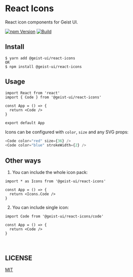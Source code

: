 # React Icons

React icon components for Geist UI.

[![npm Version](https://img.shields.io/npm/v/@geist-ui/react-icons)](https://www.npmjs.com/package/@geist-ui/react-icons)
[![Build](https://img.shields.io/github/workflow/status/geist-org/react-icons/Build)](https://github.com/geist-org/react-icons/actions?query=workflow%3ABuild)

## Install

```
$ yarn add @geist-ui/react-icons
OR
$ npm install @geist-ui/react-icons
```

## Usage

```tsx
import React from 'react'
import { Code } from '@geist-ui/react-icons'

const App = () => {
  return <Code />
}

export default App
```

Icons can be configured with `color`, `size` and any SVG props:

```ts
<Code color="red" size={36} />
<Code color="blue" strokeWidth={2} />
```

## Other ways

1. You can include the whole icon pack:

```tsx
import * as Icons from '@geist-ui/react-icons'

const App = () => {
  return <Icons.Code />
}
```

2. You can include single icon:

```tsx
import Code from '@geist-ui/react-icons/code'

const App = () => {
  return <Code />
}
```

<br/>

## LICENSE

[MIT](https://raw.githubusercontent.com/geist-org/react-icons/master/LICENSE)
